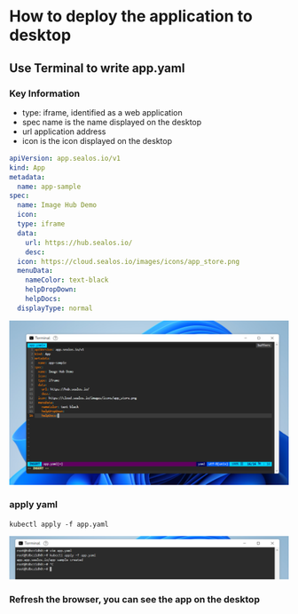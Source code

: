 # How to deploy the application to desktop

## Use Terminal to write app.yaml

### Key Information

- type: iframe, identified as a web application
- spec name is the name displayed on the desktop
- url application address
- icon is the icon displayed on the desktop

```yaml
apiVersion: app.sealos.io/v1
kind: App
metadata:
  name: app-sample
spec:
  name: Image Hub Demo
  icon:
  type: iframe
  data:
    url: https://hub.sealos.io/
    desc:
  icon: https://cloud.sealos.io/images/icons/app_store.png
  menuData:
    nameColor: text-black
    helpDropDown:
    helpDocs:
  displayType: normal
```

![appyaml.png](./images/app-yaml.png)

### apply yaml

```
kubectl apply -f app.yaml
```

![apply](./images/app-apply-command.png)

### Refresh the browser, you can see the app on the desktop
